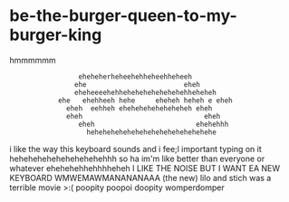 # be-the-burger-queen-to-my-burger-king
hmmmmmm


                     eheheherheheehehheheehheheeh
                    ehe                        eheh
                    eheheeeehehhehehehehehehehehheheheh
                ehe   ehehheeh hehe     eheheh heheh e eheh
                  eheh  eehheh eheheheheheheheheh eheh
                  eheh                              eheh
                     eheh                         ehehehhh
                       hehehehehehehehehehehehehehehehe


i like the way this keyboard sounds and i fee;l important typing on it hehehehehehehehehehehhh
so ha im'm like better than everyone or whatever ehehehehhehhhheheh
I LIKE THE NOISE BUT I WANT EA NEW KEYBOARD WMWEMAWMANANANAAA
(the new) lilo and stich was a terrible movie >:(
poopity poopoi doopity womperdomper 




